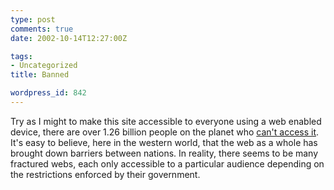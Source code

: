 ```yaml
---
type: post
comments: true
date: 2002-10-14T12:27:00Z

tags:
- Uncategorized
title: Banned

wordpress_id: 842
---
```


Try as I might to make this site accessible to everyone using a web enabled device, there are over 1.26 billion people on the planet who [can't access it](http://cyber.law.harvard.edu/filtering/china/test/go.asp?URL=http%3A%2F%2Fwww.ballofstringtheory.com). It's easy to believe, here in the western world, that the web as a whole has brought down barriers between nations. In reality, there seems to be many fractured webs, each only  accessible to a particular audience depending on the restrictions enforced by their government.
